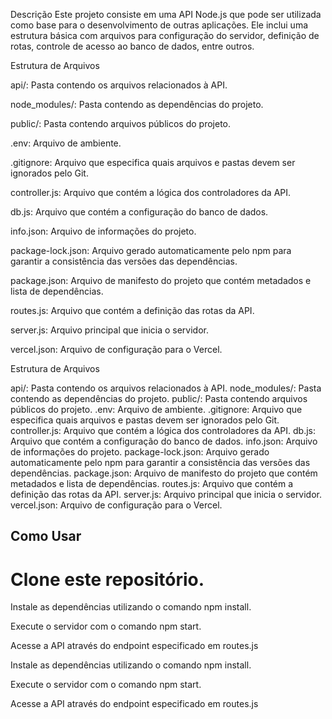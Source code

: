 Descrição
Este projeto consiste em uma API Node.js que pode ser utilizada como base para o desenvolvimento de outras aplicações. Ele inclui uma estrutura básica com arquivos para configuração do servidor, definição de rotas, controle de acesso ao banco de dados, entre outros.

Estrutura de Arquivos

api/: Pasta contendo os arquivos relacionados à API.

node_modules/: Pasta contendo as dependências do projeto.

public/: Pasta contendo arquivos públicos do projeto.

.env: Arquivo de ambiente.

.gitignore: Arquivo que especifica quais arquivos e pastas devem ser ignorados pelo Git.

controller.js: Arquivo que contém a lógica dos controladores da API.

db.js: Arquivo que contém a configuração do banco de dados.

info.json: Arquivo de informações do projeto.

package-lock.json: Arquivo gerado automaticamente pelo npm para garantir a consistência das versões das dependências.

package.json: Arquivo de manifesto do projeto que contém metadados e lista de dependências.

routes.js: Arquivo que contém a definição das rotas da API.

server.js: Arquivo principal que inicia o servidor.

vercel.json: Arquivo de configuração para o Vercel.

Estrutura de Arquivos

api/: Pasta contendo os arquivos relacionados à API.
node_modules/: Pasta contendo as dependências do projeto.
public/: Pasta contendo arquivos públicos do projeto.
.env: Arquivo de ambiente.
.gitignore: Arquivo que especifica quais arquivos e pastas devem ser ignorados pelo Git.
controller.js: Arquivo que contém a lógica dos controladores da API.
db.js: Arquivo que contém a configuração do banco de dados.
info.json: Arquivo de informações do projeto.
package-lock.json: Arquivo gerado automaticamente pelo npm para garantir a consistência das versões das dependências.
package.json: Arquivo de manifesto do projeto que contém metadados e lista de dependências.
routes.js: Arquivo que contém a definição das rotas da API.
server.js: Arquivo principal que inicia o servidor.
vercel.json: Arquivo de configuração para o Vercel.

## Como Usar



# Clone este repositório.
Instale as dependências utilizando o comando npm install.

Execute o servidor com o comando npm start.

Acesse a API através do endpoint especificado em routes.js

Instale as dependências utilizando o comando npm install.

Execute o servidor com o comando npm start.

Acesse a API através do endpoint especificado em routes.js
